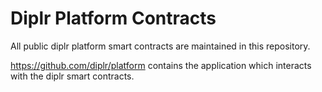 Diplr Platform Contracts
===

All public diplr platform smart contracts are maintained in this repository. 

https://github.com/diplr/platform contains the application which interacts with the diplr smart contracts.